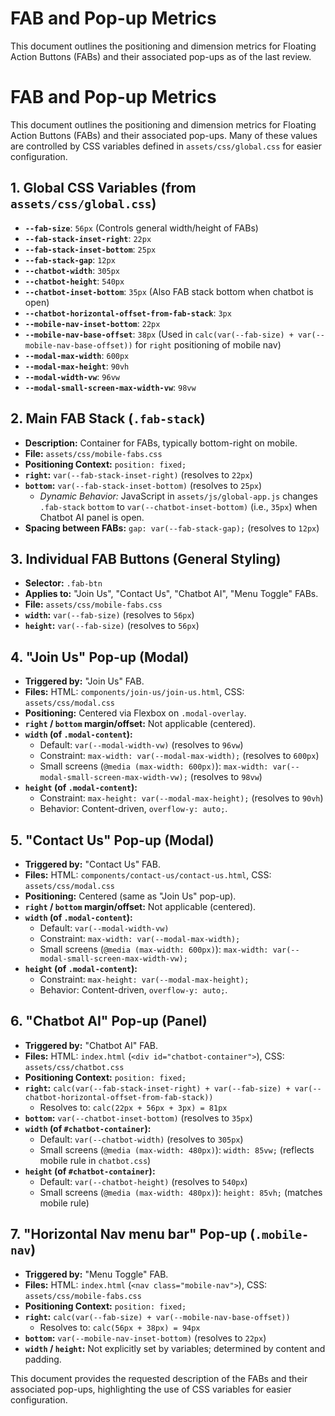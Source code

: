 # FAB and Pop-up Metrics

This document outlines the positioning and dimension metrics for Floating Action Buttons (FABs) and their associated pop-ups as of the last review.

# FAB and Pop-up Metrics

This document outlines the positioning and dimension metrics for Floating Action Buttons (FABs) and their associated pop-ups. Many of these values are controlled by CSS variables defined in `assets/css/global.css` for easier configuration.

## 1. Global CSS Variables (from `assets/css/global.css`)
- **`--fab-size`**: `56px` (Controls general width/height of FABs)
- **`--fab-stack-inset-right`**: `22px`
- **`--fab-stack-inset-bottom`**: `25px`
- **`--fab-stack-gap`**: `12px`
 - **`--chatbot-width`**: `305px`
- **`--chatbot-height`**: `540px`
- **`--chatbot-inset-bottom`**: `35px` (Also FAB stack bottom when chatbot is open)
- **`--chatbot-horizontal-offset-from-fab-stack`**: `3px`
- **`--mobile-nav-inset-bottom`**: `22px`
- **`--mobile-nav-base-offset`**: `38px` (Used in `calc(var(--fab-size) + var(--mobile-nav-base-offset))` for `right` positioning of mobile nav)
- **`--modal-max-width`**: `600px`
- **`--modal-max-height`**: `90vh`
- **`--modal-width-vw`**: `96vw`
- **`--modal-small-screen-max-width-vw`**: `98vw`

## 2. Main FAB Stack (`.fab-stack`)
- **Description:** Container for FABs, typically bottom-right on mobile.
- **File:** `assets/css/mobile-fabs.css`
- **Positioning Context:** `position: fixed;`
- **`right`:** `var(--fab-stack-inset-right)` (resolves to `22px`)
- **`bottom`:** `var(--fab-stack-inset-bottom)` (resolves to `25px`)
    - *Dynamic Behavior:* JavaScript in `assets/js/global-app.js` changes `.fab-stack` `bottom` to `var(--chatbot-inset-bottom)` (i.e., `35px`) when Chatbot AI panel is open.
- **Spacing between FABs:** `gap: var(--fab-stack-gap);` (resolves to `12px`)

## 3. Individual FAB Buttons (General Styling)
- **Selector:** `.fab-btn`
- **Applies to:** "Join Us", "Contact Us", "Chatbot AI", "Menu Toggle" FABs.
- **File:** `assets/css/mobile-fabs.css`
- **`width`:** `var(--fab-size)` (resolves to `56px`)
- **`height`:** `var(--fab-size)` (resolves to `56px`)

## 4. "Join Us" Pop-up (Modal)
- **Triggered by:** "Join Us" FAB.
- **Files:** HTML: `components/join-us/join-us.html`, CSS: `assets/css/modal.css`
- **Positioning:** Centered via Flexbox on `.modal-overlay`.
- **`right` / `bottom` margin/offset:** Not applicable (centered).
- **`width` (of `.modal-content`):**
    - Default: `var(--modal-width-vw)` (resolves to `96vw`)
    - Constraint: `max-width: var(--modal-max-width);` (resolves to `600px`)
    - Small screens (`@media (max-width: 600px)`): `max-width: var(--modal-small-screen-max-width-vw);` (resolves to `98vw`)
- **`height` (of `.modal-content`):**
    - Constraint: `max-height: var(--modal-max-height);` (resolves to `90vh`)
    - Behavior: Content-driven, `overflow-y: auto;`.

## 5. "Contact Us" Pop-up (Modal)
- **Triggered by:** "Contact Us" FAB.
- **Files:** HTML: `components/contact-us/contact-us.html`, CSS: `assets/css/modal.css`
- **Positioning:** Centered (same as "Join Us" pop-up).
- **`right` / `bottom` margin/offset:** Not applicable (centered).
- **`width` (of `.modal-content`):**
    - Default: `var(--modal-width-vw)`
    - Constraint: `max-width: var(--modal-max-width);`
    - Small screens (`@media (max-width: 600px)`): `max-width: var(--modal-small-screen-max-width-vw);`
- **`height` (of `.modal-content`):**
    - Constraint: `max-height: var(--modal-max-height);`
    - Behavior: Content-driven, `overflow-y: auto;`.

## 6. "Chatbot AI" Pop-up (Panel)
- **Triggered by:** "Chatbot AI" FAB.
- **Files:** HTML: `index.html` (`<div id="chatbot-container">`), CSS: `assets/css/chatbot.css`
- **Positioning Context:** `position: fixed;`
- **`right`:** `calc(var(--fab-stack-inset-right) + var(--fab-size) + var(--chatbot-horizontal-offset-from-fab-stack))`
    - Resolves to: `calc(22px + 56px + 3px) = 81px`
- **`bottom`:** `var(--chatbot-inset-bottom)` (resolves to `35px`)
- **`width` (of `#chatbot-container`):**
    - Default: `var(--chatbot-width)` (resolves to `305px`)
    - Small screens (`@media (max-width: 480px)`): `width: 85vw;` (reflects mobile rule in `chatbot.css`)
- **`height` (of `#chatbot-container`):**
    - Default: `var(--chatbot-height)` (resolves to `540px`)
    - Small screens (`@media (max-width: 480px)`): `height: 85vh;` (matches mobile rule)

## 7. "Horizontal Nav menu bar" Pop-up (`.mobile-nav`)
- **Triggered by:** "Menu Toggle" FAB.
- **Files:** HTML: `index.html` (`<nav class="mobile-nav">`), CSS: `assets/css/mobile-fabs.css`
- **Positioning Context:** `position: fixed;`
- **`right`:** `calc(var(--fab-size) + var(--mobile-nav-base-offset))`
    - Resolves to: `calc(56px + 38px) = 94px`
- **`bottom`:** `var(--mobile-nav-inset-bottom)` (resolves to `22px`)
- **`width` / `height`:** Not explicitly set by variables; determined by content and padding.

This document provides the requested description of the FABs and their associated pop-ups, highlighting the use of CSS variables for easier configuration.
